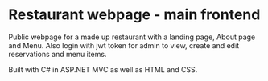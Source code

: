 # Restaurant webpage - main frontend

Public webpage for a made up restaurant with a landing page, About page and Menu. Also login with jwt token for admin to view, create and edit reservations and menu items.

Built with C# in ASP.NET MVC as well as HTML and CSS.
